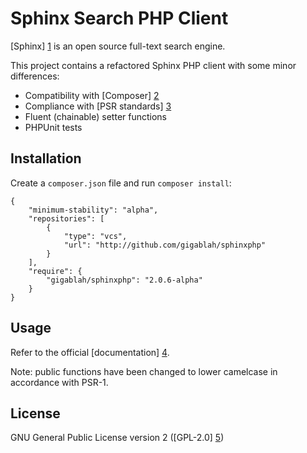 Sphinx Search PHP Client
========================

[Sphinx] [1] is an open source full-text search engine.

This project contains a refactored Sphinx PHP client with some minor differences:

* Compatibility with [Composer] [2]
* Compliance with [PSR standards] [3]
* Fluent (chainable) setter functions
* PHPUnit tests

Installation
------------

Create a `composer.json` file and run `composer install`:

    {
        "minimum-stability": "alpha",
        "repositories": [
            {
                "type": "vcs",
                "url": "http://github.com/gigablah/sphinxphp"
            }
        ],
        "require": {
            "gigablah/sphinxphp": "2.0.6-alpha"
        }
    }

Usage
-----

Refer to the official [documentation] [4].

Note: public functions have been changed to lower camelcase in accordance with PSR-1.

License
-------

GNU General Public License version 2 ([GPL-2.0] [5])

[1]: http://sphinxsearch.com/
[2]: http://getcomposer.org/
[3]: https://github.com/php-fig/fig-standards
[4]: http://sphinxsearch.com/docs/
[5]: http://www.gnu.org/licenses/gpl-2.0.html